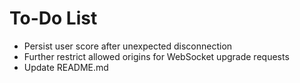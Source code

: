 # To-Do List

- Persist user score after unexpected disconnection
- Further restrict allowed origins for WebSocket upgrade requests
- Update README.md
